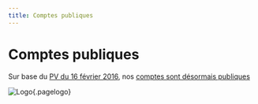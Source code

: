 ```yaml
---
title: Comptes publiques
---
```


Comptes publiques
=================

Sur base du [PV du 16 février 2016](/pvs/2017/02-16#communication), nos [comptes sont désormais publiques](https://admin.neutrinet.be/accounts/)

![Logo](/uploads/logo.png "Logo"){.pagelogo}